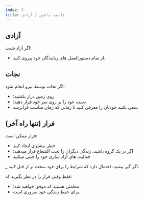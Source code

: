 ```yaml
---
index: 5
title: خاتمه یافتن / آزادی
---
```

## آزادی

اگر آزاد شدید:

*   از تمام دستورالعمل های ربایندگان خود پیروی کنید.

## نجات

اگر نجات توسط نیرو انجام شود:

*    روی زمین دراز بکشید؛
*   دست خود را بر روی سر خود قرار دهید؛
*   سعی نکنید خودتان را معرفی کنید تا زمانی که زمان مناسب فرابرسد.

## فرار (تنها راه آخر)

فرار ممکن است:

*   خطر بیشتری ایجاد کنید
*   اگر در یک گروه باشید، زندگی دیگران را تحت الشعاع قرار میدهید؛
*   فعالیت های آزاد سازی خود را خنثی میکنید

_ اگر گیر بیفتید، احتمال دارد که شرایط را برای خود سخت تر از قبل کنید.

فقط وقتی فرار را در نظر بگیرید که:

*   مطمئن هستید که موفق خواهید شد؛
*   برای حفظ زندگی خود ضروری است.